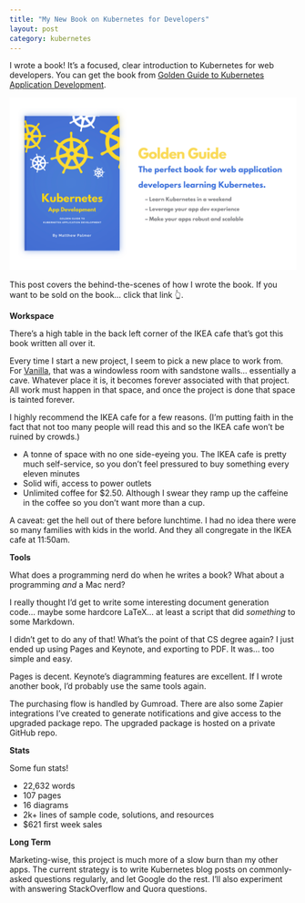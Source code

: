 ```yaml
---
title: "My New Book on Kubernetes for Developers"
layout: post
category: kubernetes
---
```


I wrote a book! It’s a focused, clear introduction to Kubernetes for web developers. You can get the book from [Golden Guide to Kubernetes Application Development](https://matthewpalmer.net/kubernetes-app-developer/).

![book-image](/kubernetes-app-developer/book-desc.png)

This post covers the behind-the-scenes of how I wrote the book. If you want to be sold on the book… click that link 👆.

**Workspace**

There’s a high table in the back left corner of the IKEA cafe that’s got this book written all over it.

Every time I start a new project, I seem to pick a new place to work from. For [Vanilla](https://matthewpalmer.net/blog/2017/06/13/vanilla-hide-mac-menu-bar-icons-free/index.html), that was a windowless room with sandstone walls… essentially a cave. Whatever place it is, it becomes forever associated with that project. All work must happen in that space, and once the project is done that space is tainted forever.

I highly recommend the IKEA cafe for a few reasons. (I’m putting faith in the fact that not too many people will read this and so the IKEA cafe won’t be ruined by crowds.)

* A tonne of space with no one side-eyeing you. The IKEA cafe is pretty much self-service, so you don’t feel pressured to buy something every eleven minutes
* Solid wifi, access to power outlets
* Unlimited coffee for $2.50. Although I swear they ramp up the caffeine in the coffee so you don’t want more than a cup.

A caveat: get the hell out of there before lunchtime. I had no idea there were so many families with kids in the world. And they all congregate in the IKEA cafe at 11:50am.

**Tools**

What does a programming nerd do when he writes a book? What about a programming *and* a Mac nerd? 

I really thought I’d get to write some interesting document generation code… maybe some hardcore LaTeX… at least a script that did *something* to some Markdown.

I didn’t get to do any of that! What’s the point of that CS degree again? I just ended up using Pages and Keynote, and exporting to PDF. It was… too simple and easy.

Pages is decent. Keynote’s diagramming features are excellent. If I wrote another book, I’d probably use the same tools again.

The purchasing flow is handled by Gumroad. There are also some Zapier integrations I’ve created to generate notifications and give access to the upgraded package repo. The upgraded package is hosted on a private GitHub repo.

**Stats**

Some fun stats!

* 22,632 words
* 107 pages
* 16 diagrams
* 2k+ lines of sample code, solutions, and resources
* $621 first week sales

**Long Term**

Marketing-wise, this project is much more of a slow burn than my other apps. The current strategy is to write Kubernetes blog posts on commonly-asked questions regularly, and let Google do the rest. I’ll also experiment with answering StackOverflow and Quora questions.
